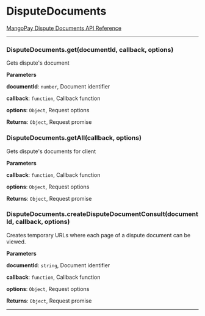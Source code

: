 # DisputeDocuments

[MangoPay Dispute Documents API Reference](https://docs.mangopay.com/endpoints/v2/dispute-documents#e214_the-dispute-document-object)



* * *

### DisputeDocuments.get(documentId, callback, options)

Gets dispute's document

**Parameters**

**documentId**: `number`, Document identifier

**callback**: `function`, Callback function

**options**: `Object`, Request options

**Returns**: `Object`, Request promise


### DisputeDocuments.getAll(callback, options)

Gets dispute's documents for client

**Parameters**

**callback**: `function`, Callback function

**options**: `Object`, Request options

**Returns**: `Object`, Request promise


### DisputeDocuments.createDisputeDocumentConsult(documentId, callback, options)

Creates temporary URLs where each page of a dispute document can be viewed.

**Parameters**

**documentId**: `string`, Document identifier

**callback**: `function`, Callback function

**options**: `Object`, Request options

**Returns**: `Object`, Request promise



* * *
